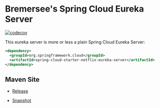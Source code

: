 # Bremersee's Spring Cloud Eureka Server

[![codecov](https://codecov.io/gh/bremersee/eureka/branch/develop/graph/badge.svg)](https://codecov.io/gh/bremersee/eureka)

This eureka server is more or less a plain Spring Cloud Eureka Server:

```xml
<dependency>
  <groupId>org.springframework.cloud</groupId>
  <artifactId>spring-cloud-starter-netflix-eureka-server</artifactId>
</dependency>
```

## Maven Site

- [Release](https://bremersee.github.io/eureka/index.html)

- [Snapshot](https://nexus.bremersee.org/repository/maven-sites/eureka/1.2.5-SNAPSHOT/index.html)
